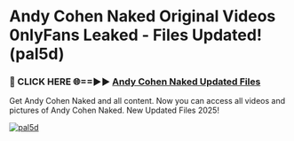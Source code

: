 # Andy Cohen Naked Original Videos 0nlyFans Leaked - Files Updated! (pal5d)

<h3>🔴 CLICK HERE 🌐==►► <a href="https://tinyurl.com/up5wt9bj" rel="nofollow">Andy Cohen Naked Updated Files</a></h3>

Get Andy Cohen Naked and all content. Now you can access all videos and pictures of Andy Cohen Naked. New Updated Files 2025!

[![pal5d](https://i.imgur.com/ABiUzMV.gif)](https://tinyurl.com/up5wt9bj)
